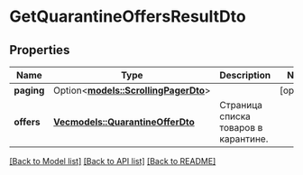 # GetQuarantineOffersResultDto

## Properties

Name | Type | Description | Notes
------------ | ------------- | ------------- | -------------
**paging** | Option<[**models::ScrollingPagerDto**](ScrollingPagerDTO.md)> |  | [optional]
**offers** | [**Vec<models::QuarantineOfferDto>**](QuarantineOfferDTO.md) | Страница списка товаров в карантине. | 

[[Back to Model list]](../README.md#documentation-for-models) [[Back to API list]](../README.md#documentation-for-api-endpoints) [[Back to README]](../README.md)


